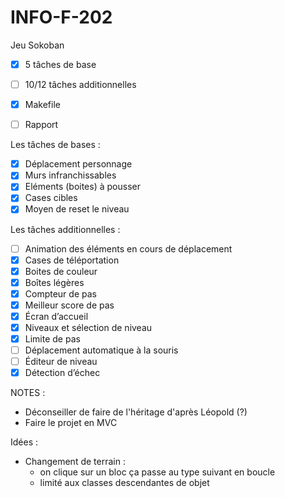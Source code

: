 # INFO-F-202
Jeu Sokoban

- [X] 5 tâches de base
- [ ] 10/12 tâches additionnelles
- [X] Makefile
- [ ] Rapport


Les tâches de bases :
- [X] Déplacement personnage
- [X] Murs infranchissables
- [X] Eléments (boites) à pousser
- [X] Cases cibles
- [X] Moyen de reset le niveau

Les tâches additionnelles :
- [ ] Animation des éléments en cours de déplacement
- [X] Cases de téléportation
- [X] Boites de couleur
- [X] Boîtes légères
- [X] Compteur de pas
- [X] Meilleur score de pas
- [X] Écran d’accueil
- [X] Niveaux et sélection de niveau
- [X] Limite de pas
- [ ] Déplacement automatique à la souris
- [ ] Éditeur de niveau
- [X] Détection d’échec

NOTES : 
- Déconseiller de faire de l'héritage d'après Léopold (?)
- Faire le projet en MVC


Idées :
- Changement de terrain :
  - on clique sur un bloc ça passe au type suivant en boucle
  - limité aux classes descendantes de objet
